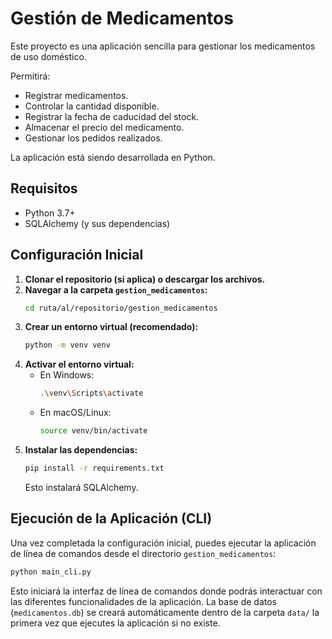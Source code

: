 # Gestión de Medicamentos

Este proyecto es una aplicación sencilla para gestionar los medicamentos de uso doméstico.

Permitirá:
- Registrar medicamentos.
- Controlar la cantidad disponible.
- Registrar la fecha de caducidad del stock.
- Almacenar el precio del medicamento.
- Gestionar los pedidos realizados.

La aplicación está siendo desarrollada en Python.

## Requisitos

- Python 3.7+
- SQLAlchemy (y sus dependencias)

## Configuración Inicial

1.  **Clonar el repositorio (si aplica) o descargar los archivos.**
2.  **Navegar a la carpeta `gestion_medicamentos`:**
    ```bash
    cd ruta/al/repositorio/gestion_medicamentos
    ```
3.  **Crear un entorno virtual (recomendado):**
    ```bash
    python -m venv venv
    ```
4.  **Activar el entorno virtual:**
    *   En Windows:
        ```bash
        .\venv\Scripts\activate
        ```
    *   En macOS/Linux:
        ```bash
        source venv/bin/activate
        ```
5.  **Instalar las dependencias:**
    ```bash
    pip install -r requirements.txt
    ```
    Esto instalará SQLAlchemy.

## Ejecución de la Aplicación (CLI)

Una vez completada la configuración inicial, puedes ejecutar la aplicación de línea de comandos desde el directorio `gestion_medicamentos`:

```bash
python main_cli.py
```

Esto iniciará la interfaz de línea de comandos donde podrás interactuar con las diferentes funcionalidades de la aplicación. La base de datos (`medicamentos.db`) se creará automáticamente dentro de la carpeta `data/` la primera vez que ejecutes la aplicación si no existe.

